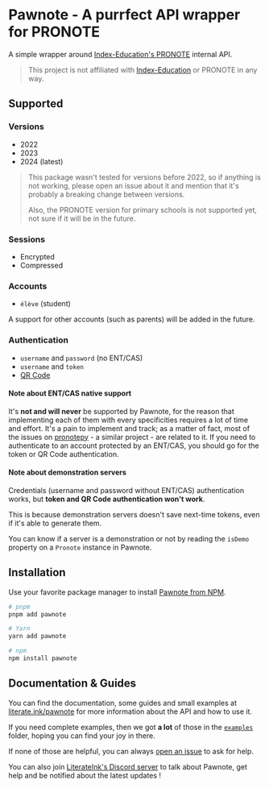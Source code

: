 # Pawnote - A purrfect API wrapper for PRONOTE

A simple wrapper around [Index-Education's PRONOTE](https://www.index-education.com/fr/logiciel-gestion-vie-scolaire.php) internal API.

> This project is not affiliated with [Index-Education](https://www.index-education.com/) or PRONOTE in any way.

## Supported

### Versions

- 2022
- 2023
- 2024 (latest)

> This package wasn't tested for versions before 2022, so if anything is not working, please open an issue about it and mention that it's probably a breaking change between versions.
>
> Also, the PRONOTE version for primary schools is not supported yet, not sure if it will be in the future.

### Sessions

- Encrypted
- Compressed

### Accounts

- `élève` (student)

A support for other accounts (such as parents) will be added in the future.

### Authentication

- `username` and `password` (no ENT/CAS)
- `username` and `token`
- [QR Code](https://forum.index-education.com/upfiles/qrcode.png)

#### Note about ENT/CAS native support

It's **not and will never** be supported by Pawnote, for the reason that implementing each of them with every specificities requires a lot of time and effort. It's a pain to implement and track; as a matter of fact, most of the issues on [pronotepy](https://github.com/bain3/pronotepy/issues) - a similar project - are related to it. If you need to authenticate to an account protected by an ENT/CAS, you should go for the token or QR Code authentication.

#### Note about demonstration servers

Credentials (username and password without ENT/CAS) authentication works, but **token and QR Code authentication won't work**.

This is because demonstration servers doesn't save next-time tokens, even if it's able to generate them.

You can know if a server is a demonstration or not by reading the `isDemo` property on a `Pronote` instance in Pawnote.

## Installation

Use your favorite package manager to install [Pawnote from NPM](https://www.npmjs.com/package/pawnote).

```bash
# pnpm
pnpm add pawnote

# Yarn
yarn add pawnote

# npm
npm install pawnote
```

## Documentation & Guides

You can find the documentation, some guides and small examples at [literate.ink/pawnote](https://literate.ink/pawnote) for more information about the API and how to use it.

If you need complete examples, then we got **a lot** of those in the [`examples`](https://github.com/LiterateInk/Pawnote/tree/js/examples) folder, hoping you can find your joy in there.

If none of those are helpful, you can always [open an issue](https://github.com/LiterateInk/Pawnote/issues) to ask for help.

You can also join [LiterateInk's Discord server](https://literate.ink/discord) to talk about Pawnote, get help and be notified about the latest updates !
